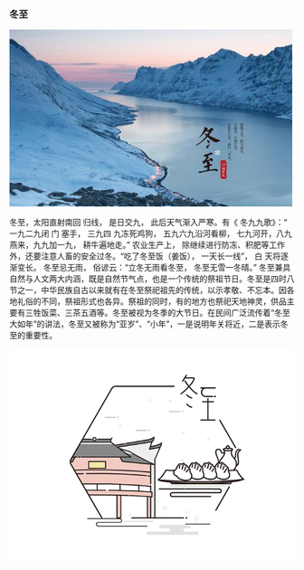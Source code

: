 ### 冬至

![](images/冬至.jpg)

冬至，太阳直射南回 归线， 是日交九， 此后天气渐入严寒。有《 冬九九歌》：“ 一九二九闭 门 塞手， 三九四 九冻死鸡狗， 五九六九沿河看柳， 七九河开，八九燕来，九九加一九， 耕牛遍地走。” 农业生产上， 除继续进行防冻、积肥等工作外，还要注意人畜的安全过冬。“吃了冬至饭（姜饭）， 一天长一线”， 白 天将逐渐变长。 冬至忌无雨， 俗谚云：“立冬无雨看冬至， 冬至无雪一冬晴。” 
冬至兼具自然与人文两大内涵，既是自然节气点，也是一个传统的祭祖节日。冬至是四时八节之一，中华民族自古以来就有在冬至祭祀祖先的传统，以示孝敬、不忘本。因各地礼俗的不同，祭祖形式也各异。祭祖的同时，有的地方也祭祀天地神灵，供品主要有三牲饭菜、三茶五酒等。冬至被视为冬季的大节日。在民间广泛流传着“冬至大如年”的讲法，冬至又被称为“亚岁”、“小年”，一是说明年关将近，二是表示冬至的重要性。

![](images/冬至2.jpg)